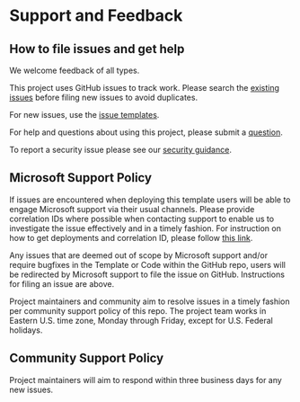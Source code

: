 # Support and Feedback

## How to file issues and get help  

We welcome feedback of all types.

This project uses GitHub issues to track work. Please search the [existing issues](https://github.com/Azure/NoOpsAccelerator/issues) before filing new issues to avoid duplicates.

For new issues, use the [issue templates](https://github.com/Azure/NoOpsAccelerator/issues/new/choose).

For help and questions about using this project, please submit a [question](https://github.com/Azure/NoOpsAccelerator/issues/new?assignees=&labels=question&template=question.md&title=).

To report a security issue please see our [security guidance](/SECURITY.md).

## Microsoft Support Policy  

If issues are encountered when deploying this template users will be able to engage Microsoft support via their usual channels. Please provide correlation IDs where possible when contacting support to enable us to investigate the issue effectively and in a timely fashion. For instruction on how to get deployments and correlation ID, please follow [this link](https://docs.microsoft.com/en-us/azure/azure-resource-manager/templates/deployment-history?tabs=azure-portal#get-deployments-and-correlation-id).

Any issues that are deemed out of scope by Microsoft support and/or require bugfixes in the Template or Code within the GitHub repo, users will be redirected by Microsoft support to file the issue on GitHub. Instructions for filing an issue are above.

Project maintainers and community aim to resolve issues in a timely fashion per community support policy of this repo. The project team works in Eastern U.S. time zone, Monday through Friday, except for U.S. Federal holidays.

## Community Support Policy

Project maintainers will aim to respond within three business days for any new issues.
